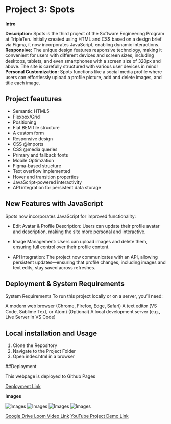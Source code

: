 # Project 3: Spots

**Intro**

**Description:** Spots is the third project of the Software Engineering Program at TripleTen. Initially created using HTML and CSS based on a design brief via Figma, it now incorporates JavaScript, enabling dynamic interactions.
**Responsive:** The unique design features responsive technology, making it convenient for users with different devices and screen sizes, including desktops, tablets, and even smartphones with a screen size of 320px and above. The site is carefully structured with various user devices in mind!
**Personal Customization:** Spots functions like a social media profile where users can effortlessly upload a profile picture, add and delete images, and title each image.

## Project feautures

- Semantic HTML5
- Flexbox/Grid
- Positioning
- Flat BEM file structure
- A custom form
- Responsive design
- CSS @imports
- CSS @media queries
- Primary and fallback fonts
- Mobile Optimzation
- Figma-based structure
- Text overflow implemented
- Hover and transition properties
- JavaScript-powered interactivity
- API integration for persistent data storage

## New Features with JavaScript

Spots now incorporates JavaScript for improved functionality:

- Edit Avatar & Profile Description: Users can update their profile avatar and description, making the site more personal and interactive.

- Image Management: Users can upload images and delete them, ensuring full control over their profile content.

- API Integration: The project now communicates with an API, allowing persistent updates—ensuring that profile changes, including images and text edits, stay saved across refreshes.


## Deployment & System Requirements

System Requirements
To run this project locally or on a server, you’ll need:

A modern web browser (Chrome, Firefox, Edge, Safari)
A text editor (VS Code, Sublime Text, or Atom)
(Optional) A local development server (e.g., Live Server in VS Code)

## Local installation and Usage

1. Clone the Repository
2. Navigate to the Project Folder
3. Open index.html in a browser

##Deployment

This webpage is deployed to Github Pages

[Deployment Link](https://tylub001.github.io/se_project_spots/)

**Images**

![Images](./readme-images/1440px.png)
![Images](./readme-images/880px.png)
![Images](./readme-images/880px.png)
![Images](./readme-images/680px.png)


[Google Drive Loom Video Link](https://drive.google.com/file/d/1ZQPn5MAfBkoXSNuMt-zQB2kWDy94soEQ/view?usp=sharing)
[YouTube Project Demo Link](https://youtu.be/H2du7H3zJcs)
